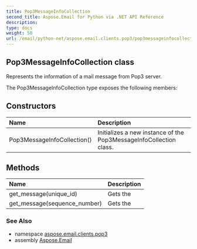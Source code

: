 ```yaml
---
title: Pop3MessageInfoCollection
second_title: Aspose.Email for Python via .NET API Reference
description: 
type: docs
weight: 50
url: /email/python-net/aspose.email.clients.pop3/pop3messageinfocollection/
---
```


## Pop3MessageInfoCollection class

Represents the information of a mail message from Pop3 server.

The Pop3MessageInfoCollection type exposes the following members:
## Constructors
| Name | Description |
| :- | :- |
|Pop3MessageInfoCollection()|Initializes a new instance of the Pop3MessageInfoCollection class.|
## Methods
| Name | Description |
| :- | :- |
|get_message(unique_id)|Gets the|
|get_message(sequence_number)|Gets the|

### See Also

* namespace [aspose.email.clients.pop3](/email/python-net/aspose.email.clients.pop3/)
* assembly [Aspose.Email](/slides/python-net/)


